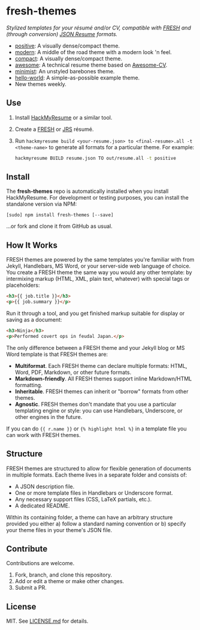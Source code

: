 fresh-themes
============

*Stylized templates for your résumé and/or CV, compatible with [FRESH][f] and
(through conversion) [JSON Resume][jrs] formats.*

- [positive][t-positive]: A visually dense/compact theme.
- [modern][t-modern]: A middle of the road theme with a modern look 'n feel.
- [compact][t-compact]: A visually dense/compact theme.
- [awesome][t-awesome]: A technical resume theme based on [Awesome-CV][awe].
- [minimist][t-minimist]: An unstyled barebones theme.
- [hello-world][t-hello]: A simple-as-possible example theme.
- New themes weekly.

## Use

1. Install [HackMyResume][hmr] or a similar tool.

2. Create a [FRESH][f] or [JRS][jrs] résumé.

3. Run `hackmyresume build <your-resume.json> to <final-resume>.all -t
<theme-name>` to generate all formats for a particular theme. For example:

    ```bash
    hackmyresume BUILD resume.json TO out/resume.all -t positive
    ```

## Install

The **fresh-themes** repo is automatically installed when you install
HackMyResume. For development or testing purposes, you can install the
standalone version via NPM:

`[sudo] npm install fresh-themes [--save]`

...or fork and clone it from GitHub as usual.

## How It Works

FRESH themes are powered by the same templates you're familiar with from Jekyll,
Handlebars, MS Word, or your server-side web language of choice. You create a
FRESH theme the same way you would any other template: by intermixing markup
(HTML, XML, plain text, whatever) with special tags or placeholders:

```html
<h3>{{ job.title }}</h3>
<p>{{ job.summary }}</p>
```

Run it through a tool, and you get finished markup suitable for display or
saving as a document:

```html
<h3>Ninja</h3>
<p>Performed covert ops in feudal Japan.</p>
```

The only difference between a FRESH theme and your Jekyll blog or MS Word
template is that FRESH themes are:

- **Multiformat**. Each FRESH theme can declare multiple formats: HTML, Word,
PDF, Markdown, or other future formats.
- **Markdown-friendly**. All FRESH themes support inline Markdown/HTML
formatting.
- **Inheritable**. FRESH themes can inherit or "borrow" formats from other
themes.
- **Agnostic**. FRESH themes don't mandate that you use a particular templating
engine or style: you can use Handlebars, Underscore, or other engines in the
future.

If you can do `{{ r.name }}` or `{% highlight html %}` in a template file you can work with FRESH themes.

## Structure

FRESH themes are structured to allow for flexible generation of documents in
multiple formats. Each theme lives in a separate folder and consists of:

- A JSON description file.
- One or more template files in Handlebars or Underscore format.
- Any necessary support files (CSS, LaTeX partials, etc.).
- A dedicated README.

Within its containing folder, a theme can have an arbitrary structure provided
you either a) follow a standard naming convention or b) specify your theme files
in your theme's JSON file.

## Contribute

Contributions are welcome.

1. Fork, branch, and clone this repository.
2. Add or edit a theme or make other changes.
3. Submit a PR.

## License

MIT. See [LICENSE.md][1] for details.

[1]: http://fluentcv.com
[2]: https://github.com/fluentdesk/fluentcv
[3]: https://github.com/fluentdesk/fresh-themes/blob/master/LICENSE.md
[f]: https://github.com/fluentdesk/FRESCA
[jrs]: http://jsonresume.org
[awe]: https://github.com/posquit0/Awesome-CV
[t-awesome]: https://github.com/fluentdesk/fresh-themes/tree/master/themes/awesome
[t-minimist]: https://github.com/fluentdesk/fresh-themes/tree/master/themes/minimist
[t-modern]: https://github.com/fluentdesk/fresh-themes/tree/master/themes/modern
[t-hello]: https://github.com/fluentdesk/fresh-themes/tree/master/themes/hello-world
[t-compact]: https://github.com/fluentdesk/fresh-themes/tree/master/themes/compact
[t-positive]: https://github.com/fluentdesk/fresh-themes/tree/master/themes/positive
[hmr]: https://github.com/hacksalot/hackmyresume
